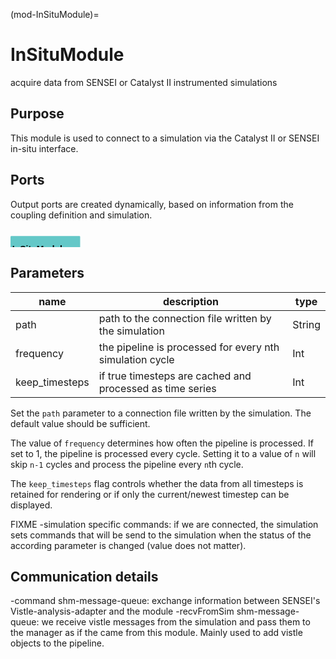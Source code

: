 (mod-InSituModule)=

# InSituModule
acquire data from SENSEI or Catalyst II instrumented simulations

## Purpose
This module is used to connect to a simulation via the Catalyst II or SENSEI in-situ interface.

## Ports

Output ports are created dynamically, based on information from the coupling definition and simulation.

<svg width="79.6em" height="4.6em" >
<style>.text { font: normal 1.0em sans-serif;}tspan{ font: italic 1.0em sans-serif;}.moduleName{ font: bold 1.0em sans-serif;}</style>
<rect x="0em" y="0.8em" width="7.959999999999999em" height="3.0em" rx="0.1em" ry="0.1em" style="fill:#64c8c8ff;" />
<text x="0.2em" y="2.6500000000000004em" class="moduleName" >InSituModule</text></svg>


## Parameters
|name|description|type|
|-|-|-|
|path|path to the connection file written by the simulation|String|
|frequency|the pipeline is processed for every nth simulation cycle|Int|
|keep_timesteps|if true timesteps are cached and processed as time series|Int|

Set the `path` parameter to a connection file written by the simulation. The default value should be sufficient.

The value of `frequency` determines how often the pipeline is processed. If set to 1, the pipeline is processed every cycle. Setting it to a value of `n` will skip `n-1` cycles and process the pipeline every `n`th cycle.

The `keep_timesteps` flag controls whether the data from all timesteps is retained for rendering or if only the current/newest timestep can be displayed.

FIXME
-simulation specific commands:
	if we are connected, the simulation sets commands that will be send to the simulation when the status of the according parameter is changed (value does not matter).
	
Communication details
---------------------
-command shm-message-queue:
	exchange information between SENSEI's Vistle-analysis-adapter and the module
-recvFromSim shm-message-queue:
	we receive vistle messages from the simulation and pass them to the manager as if the came from this module. Mainly used to add vistle objects to the pipeline.
